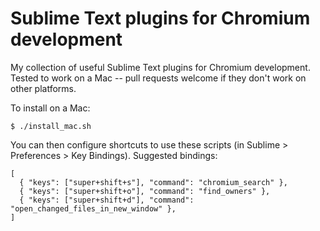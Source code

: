 # Sublime Text plugins for Chromium development
My collection of useful Sublime Text plugins for Chromium development. Tested
to work on a Mac -- pull requests welcome if they don't work on other platforms.

To install on a Mac:
```
$ ./install_mac.sh
```

You can then configure shortcuts to use these scripts (in Sublime >
Preferences > Key Bindings). Suggested bindings:
```
[
  { "keys": ["super+shift+s"], "command": "chromium_search" },
  { "keys": ["super+shift+o"], "command": "find_owners" },
  { "keys": ["super+shift+d"], "command": "open_changed_files_in_new_window" },
]
```
